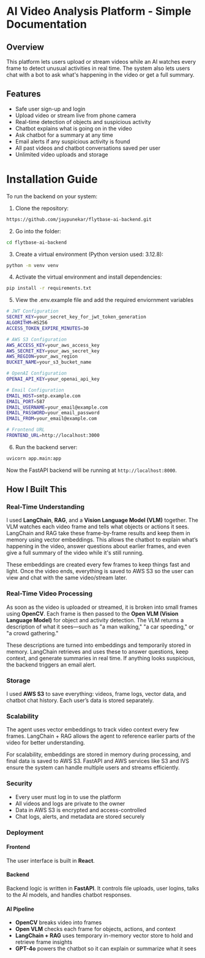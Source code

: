 # AI Video Analysis Platform - Simple Documentation

## Overview

This platform lets users upload or stream videos while an AI watches every frame to detect unusual activities in real time. The system also lets users chat with a bot to ask what's happening in the video or get a full summary.

## Features

- Safe user sign-up and login
- Upload video or stream live from phone camera
- Real-time detection of objects and suspicious activity
- Chatbot explains what is going on in the video
- Ask chatbot for a summary at any time
- Email alerts if any suspicious activity is found
- All past videos and chatbot conversations saved per user
- Unlimited video uploads and storage

# Installation Guide

To run the backend on your system:

1. Clone the repository:
```bash
https://github.com/jaypunekar/flytbase-ai-backend.git
```

2. Go into the folder:
```bash
cd flytbase-ai-backend
```

3. Create a virtual environment (Python version used: 3.12.8):
```bash
python -m venv venv
```

4. Activate the virtual environment and install dependencies:
```bash
pip install -r requirements.txt
```

5. View the .env.example file and add the required enviornment variables
```bash
# JWT Configuration
SECRET_KEY=your_secret_key_for_jwt_token_generation
ALGORITHM=HS256
ACCESS_TOKEN_EXPIRE_MINUTES=30

# AWS S3 Configuration
AWS_ACCESS_KEY=your_aws_access_key
AWS_SECRET_KEY=your_aws_secret_key
AWS_REGION=your_aws_region
BUCKET_NAME=your_s3_bucket_name

# OpenAI Configuration
OPENAI_API_KEY=your_openai_api_key

# Email Configuration
EMAIL_HOST=smtp.example.com
EMAIL_PORT=587
EMAIL_USERNAME=your_email@example.com
EMAIL_PASSWORD=your_email_password
EMAIL_FROM=your_email@example.com

# Frontend URL
FRONTEND_URL=http://localhost:3000 
```

6. Run the backend server:
```bash
uvicorn app.main:app
```

Now the FastAPI backend will be running at `http://localhost:8000`.


## How I Built This

### Real-Time Understanding

I used **LangChain**, **RAG**, and a **Vision Language Model (VLM)** together. The VLM watches each video frame and tells what objects or actions it sees. LangChain and RAG take these frame-by-frame results and keep them in memory using vector embeddings. This allows the chatbot to explain what’s happening in the video, answer questions about earlier frames, and even give a full summary of the video while it's still running.

These embeddings are created every few frames to keep things fast and light. Once the video ends, everything is saved to AWS S3 so the user can view and chat with the same video/stream later.

### Real-Time Video Processing

As soon as the video is uploaded or streamed, it is broken into small frames using **OpenCV**. Each frame is then passed to the **Open VLM (Vision Language Model)** for object and activity detection. The VLM returns a description of what it sees—such as "a man walking," "a car speeding," or "a crowd gathering."

These descriptions are turned into embeddings and temporarily stored in memory. LangChain retrieves and uses these to answer questions, keep context, and generate summaries in real time. If anything looks suspicious, the backend triggers an email alert.

### Storage

I used **AWS S3** to save everything: videos, frame logs, vector data, and chatbot chat history. Each user’s data is stored separately.

### Scalability

The agent uses vector embeddings to track video context every few frames. LangChain + RAG allows the agent to reference earlier parts of the video for better understanding.

For scalability, embeddings are stored in memory during processing, and final data is saved to AWS S3. FastAPI and AWS services like S3 and IVS ensure the system can handle multiple users and streams efficiently.

### Security

- Every user must log in to use the platform
- All videos and logs are private to the owner
- Data in AWS S3 is encrypted and access-controlled
- Chat logs, alerts, and metadata are stored securely

### Deployment

#### Frontend

The user interface is built in **React**. 

#### Backend

Backend logic is written in **FastAPI**. It controls file uploads, user logins, talks to the AI models, and handles chatbot responses.

#### AI Pipeline

- **OpenCV** breaks video into frames
- **Open VLM** checks each frame for objects, actions, and context
- **LangChain + RAG** uses temporary in-memory vector store to hold and retrieve frame insights
- **GPT-4o** powers the chatbot so it can explain or summarize what it sees

